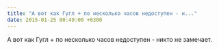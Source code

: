 ```yaml
---
title: "А вот как Гугл + по несколько часов недоступен - н..."
date: 2015-01-25 00:49:00 +0300
---
```


А вот как Гугл + по несколько часов недоступен - никто не замечает.

